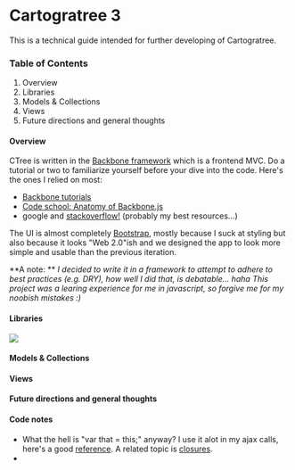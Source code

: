 # Cartogratree 3
This is a technical guide intended for further developing of Cartogratree. 

### Table of Contents
1. Overview
2. Libraries
3. Models & Collections
4. Views
5. Future directions and general thoughts

#### Overview
CTree is written in the [Backbone framework](http://backbonejs.org/) which is a frontend MVC. Do a tutorial or two to familiarize yourself before your dive into the code. 
Here's the ones I relied on most:
- [Backbone tutorials](http://backbonetutorials.com/organizing-backbone-using-modules/)
- [Code school: Anatomy of Backbone.js](https://www.codeschool.com/courses/anatomy-of-backbonejs)
- google and [stackoverflow!](http://stackoverflow.com/questions/tagged/backbone.js) (probably my best resources...)

The UI is almost completely [Bootstrap](http://getbootstrap.com/), mostly because I suck at styling but also because it looks "Web 2.0"ish and we designed the app to look 
more simple and usable than the previous iteration. 

<!-- I scrapped the code from the first iteration because we needed to integrate fusion table layers and make it extensible. Doing this with the old code would have been next to impossible. -->

**A note: **
*I decided to write it in a framework to attempt to adhere to best practices (e.g. DRY), how well I did that, is debatable... haha*
*This project was a learing experience for me in javascript, so forgive me for my noobish mistakes :)*

#### Libraries

![](images/ctree_coden.png?raw=true)

#### Models & Collections

#### Views

#### Future directions and general thoughts

#### Code notes
- What the hell is "var that = this;" anyway? I use it alot in my ajax calls, here's a good [reference](http://stackoverflow.com/questions/4886632/what-does-var-that-this-mean-in-javascript). 
A related topic is [closures](http://stackoverflow.com/questions/111102/how-do-javascript-closures-work).
- 